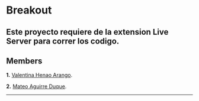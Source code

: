 <h1 aling="center">Breakout</h1>

Este proyecto requiere de la extension Live Server para correr los codigo.
---
## Members

**1.** <a href="#">Valentina Henao Arango<a/>.
  
**2.** <a href="https://github.com/MAD-py">Mateo Aguirre Duque<a/>.
  
---
